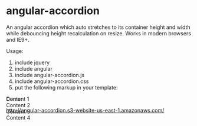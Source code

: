 angular-accordion
=================

An angular accordion which auto stretches to its container height and width while debouncing height recalculation on resize.  Works in modern browsers and IE9+.

Usage:

1) include jquery
2) include angular
3) include angular-accordion.js
4) include angular-accordion.css
5) put the following markup in your template: 

<div data-ng-app="demo" style="height: 100%; width: 100%; position: absolute;" id="angular-accordion-container">
  <div data-angular-accordion data-on-collapsed="angularAccordionDemoOnCollapsedHandler">
      <div data-angular-accordion-pane data-title="Pane 1">
          Content 1
      </div>
      <div data-angular-accordion-pane data-title="Pane 2">Content 2</div>
      <div data-angular-accordion-pane data-title="Pane 3">
          Content 3
      </div>
      <div data-angular-accordion-pane data-title="Pane 4">
          Content 4
      </div>
  </div>
</div>

Demo:

http://angular-accordion.s3-website-us-east-1.amazonaws.com/
